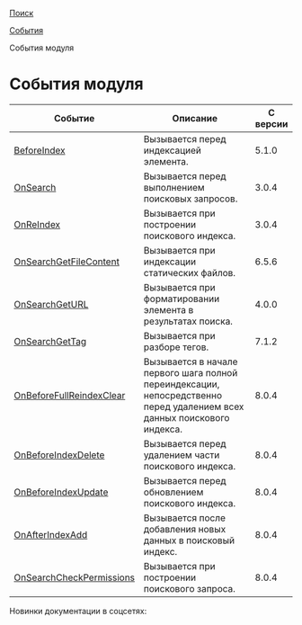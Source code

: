 [Поиск](/api_help/search/index.php)

[События](/api_help/search/events/index.php)

События модуля

События модуля
==============

| Событие | Описание | С версии |
| --- | --- | --- |
| [BeforeIndex](/api_help/search/events/beforeindex.php) | Вызывается перед индексацией элемента. | 5.1.0 |
| [OnSearch](/api_help/search/events/onsearch.php) | Вызывается перед выполнением поисковых запросов. | 3.0.4 |
| [OnReIndex](/api_help/search/events/onreindex.php) | Вызывается при построении поискового индекса. | 3.0.4 |
| [OnSearchGetFileContent](/api_help/search/events/onsearchgetfilecontent.php) | Вызывается при индексации статических файлов. | 6.5.6 |
| [OnSearchGetURL](/api_help/search/events/onsearchgeturl.php) | Вызывается при форматировании элемента в результатах поиска. | 4.0.0 |
| [OnSearchGetTag](/api_help/search/events/onsearchgettag.php) | Вызывается при разборе тегов. | 7.1.2 |
| [OnBeforeFullReindexClear](/api_help/search/events/onbeforefullreindexclear.php) | Вызывается в начале первого шага полной переиндексации, непосредственно перед удалением всех данных поискового индекса. | 8.0.4 |
| [OnBeforeIndexDelete](/api_help/search/events/onbeforeindexdelete.php) | Вызывается перед удалением части поискового индекса. | 8.0.4 |
| [OnBeforeIndexUpdate](/api_help/search/events/onbeforeindexupdate.php) | Вызывается перед обновлением поискового индекса. | 8.0.4 |
| [OnAfterIndexAdd](/api_help/search/events/onafterindexadd.php) | Вызывается после добавления новых данных в поисковый индекс. | 8.0.4 |
| [OnSearchCheckPermissions](/api_help/search/events/onsearchcheckpermissions.php) | Вызывается при построении поискового запроса. | 8.0.4 |

Новинки документации в соцсетях: